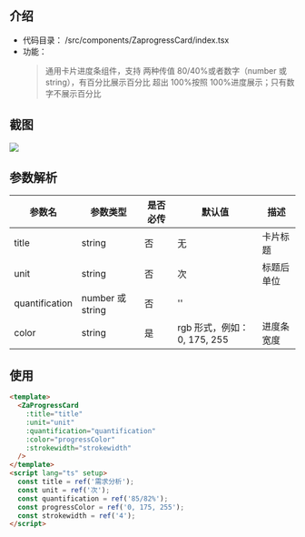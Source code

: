 ## 介绍

- 代码目录： /src/components/ZaprogressCard/index.tsx
- 功能：
  > 通用卡片进度条组件，支持 两种传值 80/40%或者数字（number 或 string），有百分比展示百分比 超出 100%按照 100%进度展示；只有数字不展示百分比

## 截图

![](/images/ZaProgress.png)

## 参数解析

| 参数名         | 参数类型         | 是否必传 | 默认值                      | 描述       |
| -------------- | ---------------- | -------- | --------------------------- | ---------- |
| title          | string           | 否       | 无                          | 卡片标题   |
| unit           | string           | 否       | 次                          | 标题后单位 |
| quantification | number 或 string | 否       | ''                          |            |
| color          | string           | 是       | rgb 形式，例如：0, 175, 255 | 进度条宽度 |

## 使用

```html
<template>
  <ZaProgressCard
    :title="title"
    :unit="unit"
    :quantification="quantification"
    :color="progressColor"
    :strokewidth="strokewidth"
  />
</template>
<script lang="ts" setup>
  const title = ref('需求分析');
  const unit = ref('次');
  const quantification = ref('85/82%');
  const progressColor = ref('0, 175, 255');
  const strokewidth = ref('4');
</script>
```
